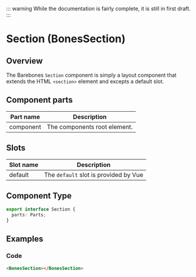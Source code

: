 ::: warning
While the documentation is fairly complete, it is still in first draft.
:::

# Section (BonesSection)

## Overview
The Barebones `Section` component is simply a layout component that extends the HTML `<section>` element and excepts a default slot.

## Component parts

| Part name | Description |
|-----------|-------------|
| component | The components root element. |

## Slots

| Slot name | Description |
|-----------|-------------|
| default | The `default` slot is provided by Vue |

## Component Type

```ts
export interface Section {
  parts: Parts;
}
```

## Examples

### Code
```html
<BonesSection></BonesSection>
```
